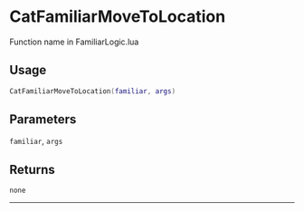 # CatFamiliarMoveToLocation
Function name in FamiliarLogic.lua
## Usage
```lua
CatFamiliarMoveToLocation(familiar, args)
```
## Parameters
`familiar`, `args`
## Returns
`none`

---